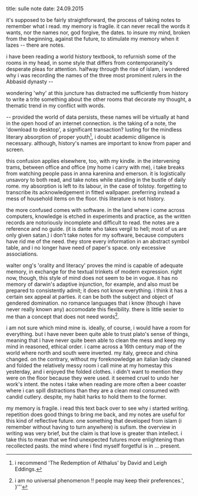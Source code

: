 title: sulle note
date: 24.09.2015

it's supposed to be fairly straightforward, the process of taking notes to remember what i read. my memory is fragile. it can never recall the words it wants, nor the names nor, god forgive, the dates. to insure my mind, broken from the beginning, against the future, to stimulate my memory when it lazes -- there are notes.

i have been reading a world history textbook, to refurnish some of the rooms in my head, in some style that differs from contemporaneity's desperate pleas for attention. halfway through the rise of islam, i wondered why i was recording the names of the three most prominent rulers in the Abbasid dynasty --

wondering 'why' at this juncture has distracted me sufficiently from history to write a trite something about the other rooms that decorate my thought, a thematic trend in my conflict with words.

-- provided the world of data persists, these names will be virtually at hand in the open hood of an internet connection. is the taking of a note, the 'download to desktop', a significant transaction? lusting for the mindless literary absorption of proper youth[^1], i doubt academic diligence is necessary. although, history's names are important to know from paper and screen.

this confusion applies elsewhere, too, with my kindle. in the intervening trams, between office and office (my home i carry with me), i take breaks from watching people pass in anna karenina and emerson. it is logistically unsavory to both read, and take notes while standing in the bustle of daily rome. my absorption is left to its labour, in the case of tolstoy. forgetting to transcribe its acknowledgement in fitted wallpaper. preferring instead a mess of household items on the floor. this literature is not history.

the more confused comes with software. in the land where i come across computers, knowledge is etched in experiments and practice, as the written records are notoriously incomplete and difficult to read. the notes are a reference and no guide. (it is dante who takes vergil to hell; most of us are only given satan.) i don't take notes for my software, because computers have rid me of the need. they store every information in an abstract symbol table, and i no longer have need of paper's space. only excessive associations.

walter ong's 'orality and literacy' proves the mind is capable of adequate memory, in exchange for the textual trinkets of modern expression. right now, though, this style of mind does not seem to be in vogue. it has no memory of darwin's adaptive injunction, for example, and also must be prepared to consistently admit; it does not know everything. i think it has a certain sex appeal at parties. it can be both the subject and object of gendered domination. no romance languages that i know (though i have never really known any) accomodate this flexibility. there is little sexier to me than a concept that does not need words[^2].

i am not sure which mind mine is. ideally, of course, i would have a room for everything. but i have never been quite able to trust plato's sense of things, meaning that i have never quite been able to clean the mess and keep my mind in reasoned, ethical order. i came across a 16th century map of the world where north and south were inverted. my italy, greece and china changed. on the contrary, without my foreknowledge an italian lady cleaned and folded the relatively messy room i call mine at my homestay this yesterday, and i enjoyed the folded clothes. i didn't want to mention they were on the floor because they were used. it seemed cruel to undo her work's intent. the notes i take when reading are more often a beer coaster where i can spill distractions than they are a clean meal consumed with candid cutlery. despite, my habit harks to hold them to the former.

my memory is fragile. i read this text back over to see why i started writing. repetition does good things to bring me back, and my notes are useful for this kind of reflective future. one something that developed from islam (i remember without having to turn anywhere) is sufism. the overview in writing was very brief, but the claim is that love is greater than intellect. i take this to mean that we find unexpected futures more enlightening than recollected pasts. the mind where i find myself forgetful is in ... present.

[^1]: i recommend 'The Redemption of Althalus' by David and Leigh Eddings.
[^2]: i am no universal phenomenon !! people may keep their preferences.',
}'''